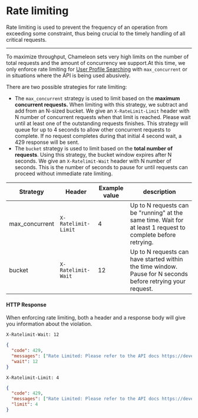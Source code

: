 # Rate limiting

Rate limiting is used to prevent the frequency of an operation from exceeding some constraint, thus being crucial to the timely handling of all critical requests.

---


To maximize throughput, Chameleon sets very high limits on the number of total requests and the amount of concurrency we support.At this time, we only enforce rate limiting for [User Profile Searching](apis/profiles-search.md) with `max_concurrent` or in situations where the API is being used abusively.

There are two possible strategies for rate limiting:

- The `max_concurrent` strategy is used to limit based on the **maximum concurrent requests.** When limiting with this strategy, we subtract and add from an N-sized bucket. We give an `X-RateLimit-Limit` header with N number of concurrent requests when that limit is reached. Please wait until at least one of the outstanding requests finishes. This strategy will queue for up to 4 seconds to allow other concurrent requests to complete. If no request completes during that initial 4 second wait, a 429 response will be sent.
- The `bucket` strategy is used to limit based on the **total number of requests**. Using this strategy, the bucket window expires after N seconds. We give an `X-Ratelimit-Wait` header with N number of seconds. This is the number of seconds to pause for until requests can proceed without immediate rate limiting.



| Strategy       | Header              | Example value | description                                                  |
| -------------- | ------------------- | ------------- | ------------------------------------------------------------ |
| max_concurrent | `X-Ratelimit-Limit` | 4             | Up to N requests can be "running" at the same time. Wait for at least 1 request to complete before retrying. |
| bucket         | `X-Ratelimit-Wait`  | 12            | Up to N requests can have started within the time window. Pause for N seconds before retrying your request. |



#### HTTP Response

When enforcing rate limiting, both a header and a response body will give you information about the violation.

```text
X-Ratelimit-Wait: 12
```

```json
{
  "code": 429,
  "messages": ["Rate Limited: Please refer to the API docs https://developers.trychameleon.com/#/concepts/rate-limiting for more information"],
  "wait": 12
}
```

```text
X-Ratelimit-Limit: 4
```

```json
{
  "code": 429,
  "messages": ["Rate Limited: Please refer to the API docs https://developers.trychameleon.com/#/concepts/rate-limiting for more information"],
  "limit": 4
}
```
